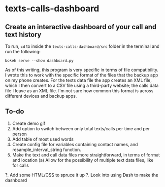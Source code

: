 # texts-calls-dashboard

## Create an interactive dashboard of your call and text history

To run, `cd` to inside the `texts-calls-dashboard/src` folder in the terminal and run the following:

```shell
bokeh serve --show dashboard.py
```

As of this writing, this program is very specific in terms of file compatibility. I wrote this to work with the specific format of the files that the backup app on my phone creates. For the texts data file the app creates an XML file, which I then convert to a CSV file using a third-party website; the calls data file I leave as an XML file. I'm not sure how common this format is across different devices and backup apps.

## To-do

1. Create demo gif
2. Add option to switch between only total texts/calls per time and per person
3. Add table of most used words
4. Create config file for variables containing contact names, and resample_interval_string function.
5. Make the text and call data files more straightforward, in terms of format and location
   (a) Allow for the possibility of multiple text data files, like for calls

?. Add some HTML/CSS to spruce it up
?. Look into using Dash to make the dashboard
